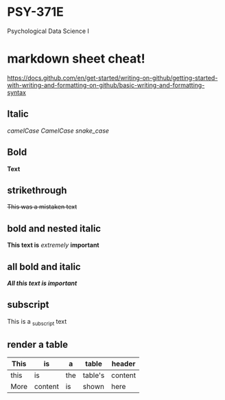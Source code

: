# PSY-371E
Psychological Data Science I

# markdown sheet cheat!
https://docs.github.com/en/get-started/writing-on-github/getting-started-with-writing-and-formatting-on-github/basic-writing-and-formatting-syntax

## Italic
*camelCase*
*CamelCase*
*snake_case*

## Bold
**Text**

## strikethrough
~~This was a mistaken text~~

## bold and nested italic
**This text is** _extremely_ **important**

## all bold and italic
***All this text is important***

## subscript
This is a <sub>subscript</sub> text

## render a table
This | is | a | table | header |
| --- | --- | --- | --- | --- |
| this | is | the | table's | content |
| More | content | is | shown | here |

